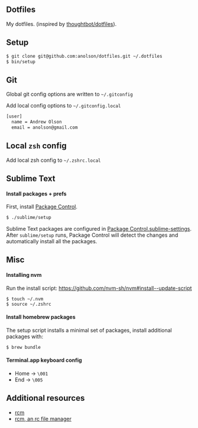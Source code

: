 ## Dotfiles

My dotfiles. (inspired by [thoughtbot/dotfiles](https://github.com/thoughtbot/dotfiles)).

## Setup

```sh
$ git clone git@github.com:anolson/dotfiles.git ~/.dotfiles
$ bin/setup
```

## Git

Global git config options are written to `~/.gitconfig`

Add local config options to `~/.gitconfig.local`

```sh
[user]
  name = Andrew Olson
  email = anolson@gmail.com
```

## Local `zsh` config

Add local zsh config to `~/.zshrc.local`

## Sublime Text

#### Install packages + prefs

First, install [Package Control](https://packagecontrol.io/installation).

```sh
$ ./sublime/setup
```
Sublime Text packages are configured in [Package Control.sublime-settings](sublime/Packages/User/Package%20Control.sublime-settings). After `sublime/setup` runs, Package Control will detect the changes and automatically install all the packages.

## Misc

#### Installing nvm

Run the install script:
https://github.com/nvm-sh/nvm#install--update-script

```
$ touch ~/.nvm
$ source ~/.zshrc
```

#### Install homebrew packages

The setup script installs a minimal set of packages, install additional packages with:

```
$ brew bundle
```

#### Terminal.app keyboard config

* Home -> `\001`
* End -> `\005`

## Additional resources

* [rcm](https://github.com/thoughtbot/rcm)
* [rcm, an rc file manager](http://robots.thoughtbot.com/rcm-for-rc-files-in-dotfiles-repos)

